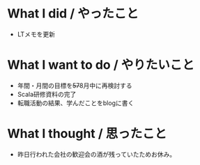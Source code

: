 # What I did / やったこと
- LTメモを更新

# What I want to do / やりたいこと
- 年間・月間の目標を~~57~~8月中に再検討する
- Scala研修資料の完了
- 転職活動の結果、学んだことをblogに書く

# What I thought / 思ったこと
- 昨日行われた会社の歓迎会の酒が残っていたためお休み。
